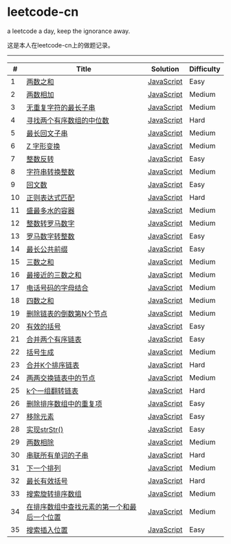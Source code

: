# leetcode-cn
a leetcode a day, keep the  ignorance away.

这是本人在leetcode-cn上的做题记录。

---

\# | Title | Solution | Difficulty
---|---|---|---
1 | [两数之和](https://leetcode-cn.com/problems/two-sum/) | [JavaScript](https://github.com/matteokjh/leetcode-cn/blob/master/javaScript/1-twoSum.js)  | Easy
2 | [两数相加](https://leetcode-cn.com/problems/add-two-numbers/) | [JavaScript](https://github.com/matteokjh/leetcode-cn/blob/master/javaScript/2-addTwo.js)  | Medium
3 | [无重复字符的最长子串](https://leetcode-cn.com/problems/longest-substring-without-repeating-characters/) | [JavaScript](https://github.com/matteokjh/leetcode-cn/blob/master/javaScript/3-subString.js)  | Medium
4 | [寻找两个有序数组的中位数](https://leetcode-cn.com/problems/median-of-two-sorted-arrays/) | [JavaScript](https://github.com/matteokjh/leetcode-cn/blob/master/javaScript/4-findMedian.js)  | Hard
5 | [最长回文子串](https://leetcode-cn.com/problems/longest-palindromic-substring/) | [JavaScript](https://github.com/matteokjh/leetcode-cn/blob/master/javaScript/5-longestPalindrome.js)  | Medium
6 | [Z 字形变换](https://leetcode-cn.com/problems/zigzag-conversion/) | [JavaScript](https://github.com/matteokjh/leetcode-cn/blob/master/javaScript/6-zConvert.js)  | Medium
7 | [整数反转](https://leetcode-cn.com/problems/reverse-integer/) | [JavaScript](https://github.com/matteokjh/leetcode-cn/blob/master/javaScript/7-intReverse.js)  | Easy
8 | [字符串转换整数](https://leetcode-cn.com/problems/string-to-integer-atoi/) | [JavaScript](https://github.com/matteokjh/leetcode-cn/blob/master/javaScript/8-myAtoI.js)  | Medium
9 | [回文数](https://leetcode-cn.com/problems/palindrome-number/) | [JavaScript](https://github.com/matteokjh/leetcode-cn/blob/master/javaScript/9-isPalindrome.js)  | Easy
10 | [正则表达式匹配](https://leetcode-cn.com/problems/regular-expression-matching/) | [JavaScript](https://github.com/matteokjh/leetcode-cn/blob/master/javaScript/10-isMatch.js)  | Hard
11 | [盛最多水的容器](https://leetcode-cn.com/problems/container-with-most-water/) | [JavaScript](https://github.com/matteokjh/leetcode-cn/blob/master/javaScript/11-maxArea.js)  | Medium
12 | [整数转罗马数字](https://leetcode-cn.com/problems/integer-to-roman/) | [JavaScript](https://github.com/matteokjh/leetcode-cn/blob/master/javaScript/12-intToRoman.js)  | Medium
13 | [罗马数字转整数](https://leetcode-cn.com/problems/roman-to-integer/) | [JavaScript](https://github.com/matteokjh/leetcode-cn/blob/master/javaScript/13-romanToInt.js)  | Easy
14 | [最长公共前缀](https://leetcode-cn.com/problems/longest-common-prefix/) | [JavaScript](https://github.com/matteokjh/leetcode-cn/blob/master/javaScript/14-longestPrefix.js)  | Easy
15 | [三数之和](https://leetcode-cn.com/problems/3sum/) | [JavaScript](https://github.com/matteokjh/leetcode-cn/blob/master/javaScript/15-threeSum.js)  | Medium
16 | [最接近的三数之和](https://leetcode-cn.com/problems/3sum-closest/) | [JavaScript](https://github.com/matteokjh/leetcode-cn/blob/master/javaScript/16-threeSumCloset.js)  | Medium
17 | [电话号码的字母结合](https://leetcode-cn.com/problems/letter-combinations-of-a-phone-number/) | [JavaScript](https://github.com/matteokjh/leetcode-cn/blob/master/javaScript/17-phoneNumber.js)  | Medium
18 | [四数之和](https://leetcode-cn.com/problems/4sum/) | [JavaScript](https://github.com/matteokjh/leetcode-cn/blob/master/javaScript/18-fourSum.js)  | Medium
19 | [删除链表的倒数第N个节点](https://leetcode-cn.com/problems/remove-nth-node-from-end-of-list/) | [JavaScript](https://github.com/matteokjh/leetcode-cn/blob/master/javaScript/19-removeNode.js)  | Medium
20 | [有效的括号](https://leetcode-cn.com/problems/valid-parentheses/) | [JavaScript](https://github.com/matteokjh/leetcode-cn/blob/master/javaScript/20-isValid.js)  | Easy
21 | [合并两个有序链表](https://leetcode-cn.com/problems/merge-two-sorted-lists/) | [JavaScript](https://github.com/matteokjh/leetcode-cn/blob/master/javaScript/21-mergeList.js)  | Easy
22 | [括号生成](https://leetcode-cn.com/problems/generate-parentheses/) | [JavaScript](https://github.com/matteokjh/leetcode-cn/blob/master/javaScript/22-parenthesis.js)  | Medium
23 | [合并K个排序链表](https://leetcode-cn.com/problems/merge-k-sorted-lists/) | [JavaScript](https://github.com/matteokjh/leetcode-cn/blob/master/javaScript/23-mergeListK.js)  | Hard
24 | [两两交换链表中的节点](https://leetcode-cn.com/problems/swap-nodes-in-pairs/) | [JavaScript](https://github.com/matteokjh/leetcode-cn/blob/master/javaScript/24-swapNode.js)  | Medium
25 | [k个一组翻转链表](https://leetcode-cn.com/problems/reverse-nodes-in-k-group/) | [JavaScript](https://github.com/matteokjh/leetcode-cn/blob/master/javaScript/25-reverseKGroup.js)  | Hard
26 | [删除排序数组中的重复项](https://leetcode-cn.com/problems/remove-duplicates-from-sorted-array/) | [JavaScript](https://github.com/matteokjh/leetcode-cn/blob/master/javaScript/26-removeDuplicates.js)  | Easy
27 | [移除元素](https://leetcode-cn.com/problems/remove-element/) | [JavaScript](https://github.com/matteokjh/leetcode-cn/blob/master/javaScript/27-removeElement.js)  | Easy
28 | [实现strStr()](https://leetcode-cn.com/problems/implement-strstr/) | [JavaScript](https://github.com/matteokjh/leetcode-cn/blob/master/javaScript/28-kmp.js)  | Easy
29 | [两数相除](https://leetcode-cn.com/problems/remove-element/) | [JavaScript](https://github.com/matteokjh/leetcode-cn/blob/master/javaScript/29-divide.js)  | Medium
30 | [串联所有单词的子串](https://leetcode-cn.com/problems/remove-element/) | [JavaScript](https://github.com/matteokjh/leetcode-cn/blob/master/javaScript/30-findSubString.js)  | Hard
31 | [下一个排列](https://leetcode-cn.com/problems/next-permutation/) | [JavaScript](https://github.com/matteokjh/leetcode-cn/blob/master/javaScript/31-nextArrange.js)  | Medium
32 | [最长有效括号](https://leetcode-cn.com/problems/longest-valid-parentheses/) | [JavaScript](https://github.com/matteokjh/leetcode-cn/blob/master/javaScript/32-longestValidParentheses.js)  | Hard
33 | [搜索旋转排序数组](https://leetcode-cn.com/problems/search-in-rotated-sorted-array/) | [JavaScript](https://github.com/matteokjh/leetcode-cn/blob/master/javaScript/33-searchReverse.js)  | Medium
34 | [在排序数组中查找元素的第一个和最后一个位置](https://leetcode-cn.com/problems/find-first-and-last-position-of-element-in-sorted-array/) | [JavaScript](https://github.com/matteokjh/leetcode-cn/blob/master/javaScript/34-findFirstandLast.js)  | Medium
35| [搜索插入位置](https://leetcode-cn.com/problems/search-insert-position/) | [JavaScript](https://github.com/matteokjh/leetcode-cn/blob/master/javaScript/35-searchInsert.js)  | Easy
